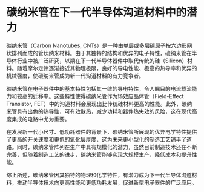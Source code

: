 # 碳纳米管在下一代半导体沟道材料中的潜力

碳纳米管（Carbon Nanotubes, CNTs）是一种由单层或多层碳原子按六边形网状排列而成的管状纳米材料。由于其独特的结构和优异的电子特性，碳纳米管在半导体行业中被广泛研究，以期在下一代半导体器件中取代传统的硅（Silicon）材料。随着摩尔定律逐渐接近其物理极限，良好的导电性能、极高的热导率和优异的机械强度，使碳纳米管成为新一代沟道材料的有力竞争者。

碳纳米管在电子器件中的基本特性包括其一维的导电特性，令人瞩目的电流载流能力和较高的迁移率。这些特性使得碳纳米管作为场效应晶体管（Field-Effect Transistor, FET）中的沟道材料会展现出比传统硅材料更高的性能。此外，碳纳米管具有出色的热导性，可有效散热，减少功耗和器件热失效的风险，这在现代高度集成的电路中尤为重要。

在发展新一代小尺寸、低功耗器件的背景下，碳纳米管所展现的优异电学特性提供了更高的开关速度和更低的氧化层厚度，这为未来更小型化的制造工艺铺平了道路。同时，碳纳米管阵列在生产中具有规模化的潜力，虽然目前制造技术还在不断完善，但随着制造工艺的进步，碳纳米管能够实现大规模生产，降低成本和提升性能。

综上所述，碳纳米管因其独特的物理和化学特性，有潜力成为下一代半导体沟道材料，推动半导体技术向更高性能和更低功耗发展，促进新型电子器件的广泛应用。